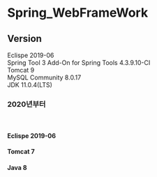 # Spring_WebFrameWork

## Version<br>
Eclispe 2019-06<br>
Spring Tool 3 Add-On for Spring Tools 4.3.9.10-CI<br>
Tomcat 9<br>
MySQL Community 8.0.17<br>
JDK 11.0.4(LTS)<br>

<h3>2020년부터</h3><br>
  <h4>Eclispe 2019-06</h4>
  <h4>Tomcat 7</br>
  <h4>Java 8</h4>


